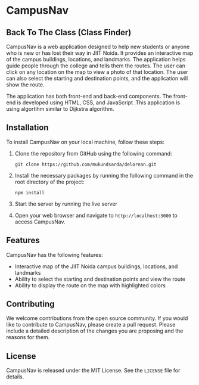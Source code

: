 # CampusNav
## Back To The Class (Class Finder)

CampusNav is a web application designed to help new students or anyone who is new or has lost their way in JIIT Noida. It provides an interactive map of the campus buildings, locations, and landmarks. The application helps guide people through the college and tells them the routes. The user can click on any location on the map to view a photo of that location. The user can also select the starting and destination points, and the application will show the route.

The application has both front-end and back-end components. The front-end is developed using HTML, CSS, and JavaScript .This application is using algortihm similar to Dijkstra algorithm.
## Installation

To install CampusNav on your local machine, follow these steps:

1. Clone the repository from GitHub using the following command:
   
   ```
   git clone https://github.com/mukundsarda/delorean.git
   ```

2. Install the necessary packages by running the following command in the root directory of the project:
   
   ```
   npm install
   ```
   
3. Start the server by running the live server
   
4. Open your web browser and navigate to `http://localhost:3000` to access CampusNav.

## Features

CampusNav has the following features:

- Interactive map of the JIIT Noida campus buildings, locations, and landmarks
- Ability to select the starting and destination points and view the route
- Ability to display the route on the map with highlighted colors

## Contributing

We welcome contributions from the open source community. If you would like to contribute to CampusNav, please create a pull request. Please include a detailed description of the changes you are proposing and the reasons for them.

## License

CampusNav is released under the MIT License. See the `LICENSE` file for details.
